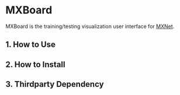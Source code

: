 # MXBoard

MXBoard is the training/testing visualization user interface for [MXNet](https://github.com/apache/incubator-mxnet).

## 1. How to Use

## 2. How to Install

## 3. Thirdparty Dependency
